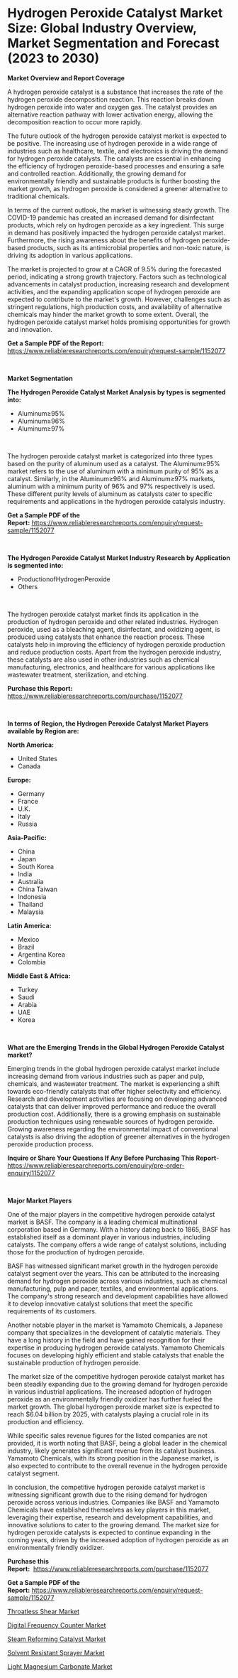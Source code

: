 <p><h1>Hydrogen Peroxide Catalyst Market Size: Global Industry Overview, Market Segmentation and Forecast (2023 to 2030)</h1></p><p><strong>Market Overview and Report Coverage</strong></p>
<p><p>A hydrogen peroxide catalyst is a substance that increases the rate of the hydrogen peroxide decomposition reaction. This reaction breaks down hydrogen peroxide into water and oxygen gas. The catalyst provides an alternative reaction pathway with lower activation energy, allowing the decomposition reaction to occur more rapidly.</p><p>The future outlook of the hydrogen peroxide catalyst market is expected to be positive. The increasing use of hydrogen peroxide in a wide range of industries such as healthcare, textile, and electronics is driving the demand for hydrogen peroxide catalysts. The catalysts are essential in enhancing the efficiency of hydrogen peroxide-based processes and ensuring a safe and controlled reaction. Additionally, the growing demand for environmentally friendly and sustainable products is further boosting the market growth, as hydrogen peroxide is considered a greener alternative to traditional chemicals.</p><p>In terms of the current outlook, the market is witnessing steady growth. The COVID-19 pandemic has created an increased demand for disinfectant products, which rely on hydrogen peroxide as a key ingredient. This surge in demand has positively impacted the hydrogen peroxide catalyst market. Furthermore, the rising awareness about the benefits of hydrogen peroxide-based products, such as its antimicrobial properties and non-toxic nature, is driving its adoption in various applications.</p><p>The market is projected to grow at a CAGR of 9.5% during the forecasted period, indicating a strong growth trajectory. Factors such as technological advancements in catalyst production, increasing research and development activities, and the expanding application scope of hydrogen peroxide are expected to contribute to the market's growth. However, challenges such as stringent regulations, high production costs, and availability of alternative chemicals may hinder the market growth to some extent. Overall, the hydrogen peroxide catalyst market holds promising opportunities for growth and innovation.</p></p>
<p><strong>Get a Sample PDF of the Report:</strong> <a href="https://www.reliableresearchreports.com/enquiry/request-sample/1152077">https://www.reliableresearchreports.com/enquiry/request-sample/1152077</a></p>
<p>&nbsp;</p>
<p><strong>Market Segmentation</strong></p>
<p><strong>The Hydrogen Peroxide Catalyst Market Analysis by types is segmented into:</strong></p>
<p><ul><li>Aluminum≥95%</li><li>Aluminum≥96%</li><li>Aluminum≥97%</li></ul></p>
<p>&nbsp;</p>
<p><p>The hydrogen peroxide catalyst market is categorized into three types based on the purity of aluminum used as a catalyst. The Aluminum≥95% market refers to the use of aluminum with a minimum purity of 95% as a catalyst. Similarly, in the Aluminum≥96% and Aluminum≥97% markets, aluminum with a minimum purity of 96% and 97% respectively is used. These different purity levels of aluminum as catalysts cater to specific requirements and applications in the hydrogen peroxide catalysis industry.</p></p>
<p><strong>Get a Sample PDF of the Report:</strong>&nbsp;<a href="https://www.reliableresearchreports.com/enquiry/request-sample/1152077">https://www.reliableresearchreports.com/enquiry/request-sample/1152077</a></p>
<p>&nbsp;</p>
<p><strong>The Hydrogen Peroxide Catalyst Market Industry Research by Application is segmented into:</strong></p>
<p><ul><li>ProductionofHydrogenPeroxide</li><li>Others</li></ul></p>
<p>&nbsp;</p>
<p><p>The hydrogen peroxide catalyst market finds its application in the production of hydrogen peroxide and other related industries. Hydrogen peroxide, used as a bleaching agent, disinfectant, and oxidizing agent, is produced using catalysts that enhance the reaction process. These catalysts help in improving the efficiency of hydrogen peroxide production and reduce production costs. Apart from the hydrogen peroxide industry, these catalysts are also used in other industries such as chemical manufacturing, electronics, and healthcare for various applications like wastewater treatment, sterilization, and etching.</p></p>
<p><strong>Purchase this Report:</strong>&nbsp; <a href="https://www.reliableresearchreports.com/purchase/1152077">https://www.reliableresearchreports.com/purchase/1152077</a></p>
<p>&nbsp;</p>
<p><strong>In terms of Region, the Hydrogen Peroxide Catalyst Market Players available by Region are:</strong></p>
<p>
    <p> <strong> North America: </strong>
        <ul>
            <li>United States</li>
            <li>Canada</li>
        </ul>
        </p> 
    <p> <strong> Europe: </strong>
        <ul>
            <li>Germany</li>
            <li>France</li>
            <li>U.K.</li>
            <li>Italy</li>
            <li>Russia</li>
        </ul>
        </p> 
    <p> <strong> Asia-Pacific: </strong>
        <ul>
            <li>China</li>
            <li>Japan</li>
            <li>South Korea</li>
            <li>India</li>
            <li>Australia</li>
            <li>China Taiwan</li>
            <li>Indonesia</li>
            <li>Thailand</li>
            <li>Malaysia</li>
        </ul>
        </p> 
    <p> <strong> Latin America: </strong>
        <ul>
            <li>Mexico</li>
            <li>Brazil</li>
            <li>Argentina Korea</li>
            <li>Colombia</li>
        </ul>
        </p> 
    <p> <strong> Middle East & Africa: </strong>
        <ul>
            <li>Turkey</li>
            <li>Saudi</li>
            <li>Arabia</li>
            <li>UAE</li>
            <li>Korea</li>
        </ul>
    </p>
    </p>
<p>&nbsp;</p>
<p><strong>What are the Emerging Trends in the Global Hydrogen Peroxide Catalyst market?</strong></p>
<p><p>Emerging trends in the global hydrogen peroxide catalyst market include increasing demand from various industries such as paper and pulp, chemicals, and wastewater treatment. The market is experiencing a shift towards eco-friendly catalysts that offer higher selectivity and efficiency. Research and development activities are focusing on developing advanced catalysts that can deliver improved performance and reduce the overall production cost. Additionally, there is a growing emphasis on sustainable production techniques using renewable sources of hydrogen peroxide. Growing awareness regarding the environmental impact of conventional catalysts is also driving the adoption of greener alternatives in the hydrogen peroxide production process.</p></p>
<p><strong>Inquire or Share Your Questions If Any Before Purchasing This Report</strong>- <a href="https://www.reliableresearchreports.com/enquiry/pre-order-enquiry/1152077">https://www.reliableresearchreports.com/enquiry/pre-order-enquiry/1152077</a></p>
<p>&nbsp;</p>
<p><strong>Major Market Players</strong></p>
<p><p>One of the major players in the competitive hydrogen peroxide catalyst market is BASF. The company is a leading chemical multinational corporation based in Germany. With a history dating back to 1865, BASF has established itself as a dominant player in various industries, including catalysts. The company offers a wide range of catalyst solutions, including those for the production of hydrogen peroxide.</p><p>BASF has witnessed significant market growth in the hydrogen peroxide catalyst segment over the years. This can be attributed to the increasing demand for hydrogen peroxide across various industries, such as chemical manufacturing, pulp and paper, textiles, and environmental applications. The company's strong research and development capabilities have allowed it to develop innovative catalyst solutions that meet the specific requirements of its customers.</p><p>Another notable player in the market is Yamamoto Chemicals, a Japanese company that specializes in the development of catalytic materials. They have a long history in the field and have gained recognition for their expertise in producing hydrogen peroxide catalysts. Yamamoto Chemicals focuses on developing highly efficient and stable catalysts that enable the sustainable production of hydrogen peroxide.</p><p>The market size of the competitive hydrogen peroxide catalyst market has been steadily expanding due to the growing demand for hydrogen peroxide in various industrial applications. The increased adoption of hydrogen peroxide as an environmentally friendly oxidizer has further fueled the market growth. The global hydrogen peroxide market size is expected to reach $6.04 billion by 2025, with catalysts playing a crucial role in its production and efficiency.</p><p>While specific sales revenue figures for the listed companies are not provided, it is worth noting that BASF, being a global leader in the chemical industry, likely generates significant revenue from its catalyst business. Yamamoto Chemicals, with its strong position in the Japanese market, is also expected to contribute to the overall revenue in the hydrogen peroxide catalyst segment.</p><p>In conclusion, the competitive hydrogen peroxide catalyst market is witnessing significant growth due to the rising demand for hydrogen peroxide across various industries. Companies like BASF and Yamamoto Chemicals have established themselves as key players in this market, leveraging their expertise, research and development capabilities, and innovative solutions to cater to the growing demand. The market size for hydrogen peroxide catalysts is expected to continue expanding in the coming years, driven by the increased adoption of hydrogen peroxide as an environmentally friendly oxidizer.</p></p>
<p><strong>Purchase this Report:</strong>&nbsp;&nbsp;<a href="https://www.reliableresearchreports.com/purchase/1152077">https://www.reliableresearchreports.com/purchase/1152077</a></p>
<p></p>
<p><strong>Get a Sample PDF of the Report:</strong>&nbsp;<a href="https://www.reliableresearchreports.com/enquiry/request-sample/1152077">https://www.reliableresearchreports.com/enquiry/request-sample/1152077</a></p>
<p><p><a href="https://medium.com/@jacesipes1996/throatless-shear-market-comprehensive-assessment-by-type-application-and-geography-283961c11e92">Throatless Shear Market</a></p><p><a href="https://medium.com/@henrykihn/digital-frequency-counter-nbsp-market-focuses-on-market-share-size-and-projected-forecast-till-e789738a5808">Digital Frequency Counter Market</a></p><p><a href="https://github.com/sofayahoo2023/Market-Research-Report-List-1/blob/main/steam-reforming-catalyst-market.md">Steam Reforming Catalyst Market</a></p><p><a href="https://medium.com/@lylaberge1964/solvent-resistant-sprayer-market-size-market-outlook-and-market-forecast-2023-to-2030-ee763ff75389">Solvent Resistant Sprayer Market</a></p><p><a href="https://github.com/vimar16th/Market-Research-Report-List-1/blob/main/light-magnesium-carbonate-market.md">Light Magnesium Carbonate Market</a></p></p>
